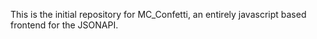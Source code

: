 This is the initial repository for MC_Confetti, an entirely javascript based frontend for the JSONAPI.